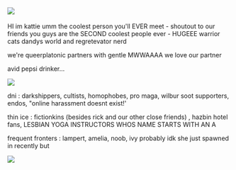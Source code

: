 ## ![](https://files.catbox.moe/kqp5qk.webp)

HI im kattie umm the coolest person you'll EVER meet - shoutout to our friends you guys are the SECOND coolest people ever - HUGEEE warrior cats dandys world and regretevator nerd

we're queerplatonic partners with gentle MWWAAAA we love our partner

avid pepsi drinker...

![](https://files.catbox.moe/lta75f.jpg)

dni : darkshippers, cultists, homophobes, pro maga, wilbur soot supporters, endos, "online harassment doesnt exist!'

thin ice : fictionkins (besides rick and our other close friends) , hazbin hotel fans, LESBIAN YOGA INSTRUCTORS WHOS NAME STARTS WITH AN A

frequent fronters : lampert, amelia, noob, ivy probably idk she just spawned in recently but

![](https://files.catbox.moe/dzjrax.jpeg)
<!--
**kattiebattie/kattiebattie** is a ✨ _special_ ✨ repository because its `README.md` (this file) appears on your GitHub profile.

![](https://files.catbox.moe/2bhcky.webp)
-->
